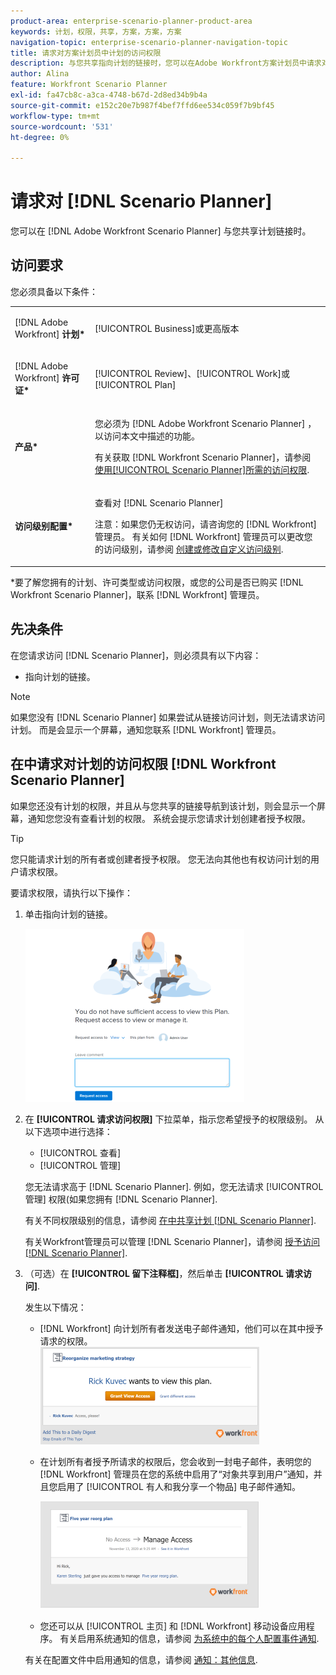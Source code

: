 ```yaml
---
product-area: enterprise-scenario-planner-product-area
keywords: 计划，权限，共享，方案，方案，方案
navigation-topic: enterprise-scenario-planner-navigation-topic
title: 请求对方案计划员中计划的访问权限
description: 与您共享指向计划的链接时，您可以在Adobe Workfront方案计划员中请求对计划的访问权限。
author: Alina
feature: Workfront Scenario Planner
exl-id: fa47cb8c-a3ca-4748-b67d-2d8ed34b9b4a
source-git-commit: e152c20e7b987f4bef7ffd6ee534c059f7b9bf45
workflow-type: tm+mt
source-wordcount: '531'
ht-degree: 0%

---
```


# 请求对 [!DNL Scenario Planner]

您可以在 [!DNL Adobe Workfront Scenario Planner] 与您共享计划链接时。

## 访问要求

您必须具备以下条件：

<table style="table-layout:auto"> 
 <col> 
 <col> 
 <tbody> 
  <tr> 
   <td> <p>[!DNL Adobe Workfront]<b> 计划*</b> </p> </td> 
   <td>[!UICONTROL Business]或更高版本</td> 
  </tr> 
  <tr> 
   <td> <p>[!DNL Adobe Workfront]<b> 许可证*</b> </p> </td> 
   <td> <p>[!UICONTROL Review]、[!UICONTROL Work]或[!UICONTROL Plan]</p> </td> 
  </tr> 
  <tr> 
   <td><strong>产品*</strong> </td> 
   <td> <p>您必须为 [!DNL Adobe Workfront Scenario Planner] ，以访问本文中描述的功能。</p> <p>有关获取 [!DNL Workfront Scenario Planner]，请参阅 <a href="../scenario-planner/access-needed-to-use-sp.md" class="MCXref xref">使用[!UICONTROL Scenario Planner]所需的访问权限</a>. </p> </td> 
  </tr> 
  <tr data-mc-conditions=""> 
   <td><strong>访问级别配置*</strong> </td> 
   <td> <p>查看对 [!DNL Scenario Planner]</p> <p>注意：如果您仍无权访问，请咨询您的 [!DNL Workfront] 管理员。 有关如何 [!DNL Workfront] 管理员可以更改您的访问级别，请参阅 <a href="../administration-and-setup/add-users/configure-and-grant-access/create-modify-access-levels.md" class="MCXref xref">创建或修改自定义访问级别</a>.</p> </td> 
  </tr> 
 </tbody> 
</table>

&#42;要了解您拥有的计划、许可类型或访问权限，或您的公司是否已购买 [!DNL Workfront Scenario Planner]，联系 [!DNL Workfront] 管理员。

## 先决条件

在您请求访问 [!DNL Scenario Planner]，则必须具有以下内容：

* 指向计划的链接。

>[!NOTE]
>
>如果您没有 [!DNL Scenario Planner] 如果尝试从链接访问计划，则无法请求访问计划。 而是会显示一个屏幕，通知您联系 [!DNL Workfront] 管理员。

## 在中请求对计划的访问权限 [!DNL Workfront Scenario Planner]

如果您还没有计划的权限，并且从与您共享的链接导航到该计划，则会显示一个屏幕，通知您您没有查看计划的权限。 系统会提示您请求计划创建者授予权限。

>[!TIP]
>
>您只能请求计划的所有者或创建者授予权限。 您无法向其他也有权访问计划的用户请求权限。

要请求权限，请执行以下操作：

1. 单击指向计划的链接。

   ![](assets/request-access-to-plan-350x277.png)

1. 在 **[!UICONTROL 请求访问权限]** 下拉菜单，指示您希望授予的权限级别。 从以下选项中进行选择：

   * [!UICONTROL 查看]
   * [!UICONTROL 管理]

   您无法请求高于 [!DNL Scenario Planner]. 例如，您无法请求 [!UICONTROL 管理] 权限(如果您拥有 [!DNL Scenario Planner].

   有关不同权限级别的信息，请参阅 [在中共享计划 [!DNL Scenario Planner]](../scenario-planner/share-a-plan.md).

   有关Workfront管理员可以管理 [!DNL Scenario Planner]，请参阅 [授予访问 [!DNL Scenario Planner]](../administration-and-setup/add-users/configure-and-grant-access/grant-access-sp.md).

1. （可选）在 **[!UICONTROL 留下注释框]**，然后单击 **[!UICONTROL 请求访问]**.

   发生以下情况：

   * [!DNL Workfront] 向计划所有者发送电子邮件通知，他们可以在其中授予请求的权限。\
      ![](assets/request-access-to-plan-email-350x156.png)

   * 在计划所有者授予所请求的权限后，您会收到一封电子邮件，表明您的 [!DNL Workfront] 管理员在您的系统中启用了“对象共享到用户”通知，并且您启用了 [!UICONTROL 有人和我分享一个物品] 电子邮件通知。

      ![](assets/access-granted-to-plan-email-350x172.png)

   * 您还可以从 [!UICONTROL 主页] 和 [!DNL Workfront] 移动设备应用程序。
   有关启用系统通知的信息，请参阅 [为系统中的每个人配置事件通知](../administration-and-setup/manage-workfront/emails/configure-event-notifications-for-everyone-in-the-system.md).

   有关在配置文件中启用通知的信息，请参阅 [通知：其他信息](../workfront-basics/using-notifications/notifications-misc-information.md).
